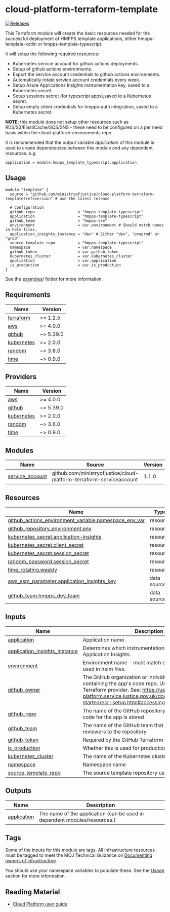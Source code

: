 # cloud-platform-terraform-template

[![Releases](https://img.shields.io/github/v/release/ministryofjustice/cloud-platform-terraform-template.svg)](https://github.com/ministryofjustice/cloud-platform-terraform-template/releases)

This Terraform module will create the basic resources needed for the successful deployment of HMPPS template applications, either hmpps-template-kotlin or hmpps-template-typescript.

It will setup the following required resources:
- Kubernetes service account for github actions deployments.
- Setup of github actions environments.
- Export the service account credentials to github actions environments.
- Automatically rotate service account credentials every week.
- Setup Azure Applications Insights instrumentation key, saved to a Kubernetes secret.
- Setup sessions secret (for typescript apps),saved to a Kubernetes secret.
- Setup empty client credentials for hmpps-auth integration, saved to a Kubernetes secret.

**NOTE**: this module does not setup other resources such as RDS/S3/ElastiCache/SQS/SNS - these need to be configured on a per need basis within the cloud-platform-environments repo.

It is recommended that the output variable _application_ of this module is used to create dependencies between this module and any dependent resources. e.g.

```hcl
application = module.hmpps_template_typescript.application
```

## Usage

```hcl
module "template" {
  source = "github.com/ministryofjustice/cloud-platform-terraform-template?ref=version" # use the latest release

  # Configuration
  github_repo                   = "hmpps-template-typescript"
  application                   = "hmpps-template-typescript"
  github_team                   = "hmpps-sre"
  environment                   = var.environment # Should match names in helm files.
  application_insights_instance = "dev" # Either "dev", "preprod" or "prod"
  source_template_repo          = "hmpps-template-typescript"
  namespace                     = var.namespace
  github_token                  = var.github_token
  kubernetes_cluster            = var.kubernetes_cluster
  application                   = var.application
  is_production                 = var.is_production
}
```

See the [examples/](examples/) folder for more information.

<!-- BEGIN_TF_DOCS -->
## Requirements

| Name | Version |
|------|---------|
| <a name="requirement_terraform"></a> [terraform](#requirement\_terraform) | >= 1.2.5 |
| <a name="requirement_aws"></a> [aws](#requirement\_aws) | >= 4.0.0 |
| <a name="requirement_github"></a> [github](#requirement\_github) | ~> 5.39.0 |
| <a name="requirement_kubernetes"></a> [kubernetes](#requirement\_kubernetes) | >= 2.0.0 |
| <a name="requirement_random"></a> [random](#requirement\_random) | ~> 3.6.0 |
| <a name="requirement_time"></a> [time](#requirement\_time) | ~> 0.9.0 |

## Providers

| Name | Version |
|------|---------|
| <a name="provider_aws"></a> [aws](#provider\_aws) | >= 4.0.0 |
| <a name="provider_github"></a> [github](#provider\_github) | ~> 5.39.0 |
| <a name="provider_kubernetes"></a> [kubernetes](#provider\_kubernetes) | >= 2.0.0 |
| <a name="provider_random"></a> [random](#provider\_random) | ~> 3.6.0 |
| <a name="provider_time"></a> [time](#provider\_time) | ~> 0.9.0 |

## Modules

| Name | Source | Version |
|------|--------|---------|
| <a name="module_service_account"></a> [service\_account](#module\_service\_account) | github.com/ministryofjustice/cloud-platform-terraform-serviceaccount | 1.1.0 |

## Resources

| Name | Type |
|------|------|
| [github_actions_environment_variable.namespace_env_var](https://registry.terraform.io/providers/integrations/github/latest/docs/resources/actions_environment_variable) | resource |
| [github_repository_environment.env](https://registry.terraform.io/providers/integrations/github/latest/docs/resources/repository_environment) | resource |
| [kubernetes_secret.application-insights](https://registry.terraform.io/providers/hashicorp/kubernetes/latest/docs/resources/secret) | resource |
| [kubernetes_secret.client_secret](https://registry.terraform.io/providers/hashicorp/kubernetes/latest/docs/resources/secret) | resource |
| [kubernetes_secret.session_secret](https://registry.terraform.io/providers/hashicorp/kubernetes/latest/docs/resources/secret) | resource |
| [random_password.session_secret](https://registry.terraform.io/providers/hashicorp/random/latest/docs/resources/password) | resource |
| [time_rotating.weekly](https://registry.terraform.io/providers/hashicorp/time/latest/docs/resources/rotating) | resource |
| [aws_ssm_parameter.application_insights_key](https://registry.terraform.io/providers/hashicorp/aws/latest/docs/data-sources/ssm_parameter) | data source |
| [github_team.hmpps_dev_team](https://registry.terraform.io/providers/integrations/github/latest/docs/data-sources/team) | data source |

## Inputs

| Name | Description | Type | Default | Required |
|------|-------------|------|---------|:--------:|
| <a name="input_application"></a> [application](#input\_application) | Application name | `string` | n/a | yes |
| <a name="input_application_insights_instance"></a> [application\_insights\_instance](#input\_application\_insights\_instance) | Determines which instrumentation key to use for Application Insights. | `string` | n/a | yes |
| <a name="input_environment"></a> [environment](#input\_environment) | Environment name - must match environment names used in helm files. | `string` | n/a | yes |
| <a name="input_github_owner"></a> [github\_owner](#input\_github\_owner) | The GitHub organization or individual user account containing the app's code repo. Used by the Github Terraform provider. See: https://user-guide.cloud-platform.service.justice.gov.uk/documentation/getting-started/ecr-setup.html#accessing-the-credentials | `string` | `"ministryofjustice"` | no |
| <a name="input_github_repo"></a> [github\_repo](#input\_github\_repo) | The name of the GitHub repository where the source code for the app is stored | `any` | n/a | yes |
| <a name="input_github_team"></a> [github\_team](#input\_github\_team) | The name of the GitHub team that will be added as reviewers to the repository | `any` | n/a | yes |
| <a name="input_github_token"></a> [github\_token](#input\_github\_token) | Required by the GitHub Terraform provider | `string` | n/a | yes |
| <a name="input_is_production"></a> [is\_production](#input\_is\_production) | Whether this is used for production or not | `string` | n/a | yes |
| <a name="input_kubernetes_cluster"></a> [kubernetes\_cluster](#input\_kubernetes\_cluster) | The name of the Kubernetes cluster | `string` | n/a | yes |
| <a name="input_namespace"></a> [namespace](#input\_namespace) | Namespace name | `string` | n/a | yes |
| <a name="input_source_template_repo"></a> [source\_template\_repo](#input\_source\_template\_repo) | The source template repository used for this app. | `any` | n/a | yes |

## Outputs

| Name | Description |
|------|-------------|
| <a name="output_application"></a> [application](#output\_application) | The name of the application (can be used in dependent modules/resources.) |
<!-- END_TF_DOCS -->

## Tags

Some of the inputs for this module are tags. All infrastructure resources must be tagged to meet the MOJ Technical Guidance on [Documenting owners of infrastructure](https://technical-guidance.service.justice.gov.uk/documentation/standards/documenting-infrastructure-owners.html).

You should use your namespace variables to populate these. See the [Usage](#usage) section for more information.

## Reading Material

<!-- Add links to useful documentation -->

- [Cloud Platform user guide](https://user-guide.cloud-platform.service.justice.gov.uk/#cloud-platform-user-guide)
